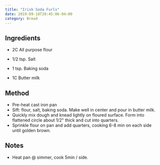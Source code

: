```yaml
---
title: "Irish Soda Furls"
date: 2019-09-18T20:45:06-04:00
category: Bread
---
```


## Ingredients

- 2C All purpose flour
- 1/2 tsp. Salt
- 1 tsp. Baking soda

- 1C Butter milk

## Method

- Pre-heat cast iron pan
- Sift: flour, salt, baking soda. Make well in center and pour in butter milk.
- Quickly mix dough and knead lightly on floured surface. Form into flattened circle about 1/2" thick and cut into quarters.
- Sprinkle flour on pan and add quarters, cooking 6-8 min on each side until golden brown.

## Notes

- Heat pan @ simmer, cook 5min / side.

